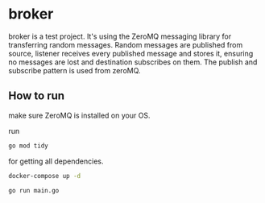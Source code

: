 # broker

broker is a test project.
It's using the ZeroMQ messaging library for transferring random messages.
Random messages are published from source, listener receives every published message and stores it,
ensuring no messages are lost and destination subscribes on them.
The publish and subscribe pattern is used from zeroMQ.

## How to run 
make sure ZeroMQ is installed on your OS.

run 
```bash
go mod tidy 
```
for getting all dependencies.

```bash
docker-compose up -d
```
```bash
go run main.go
```

